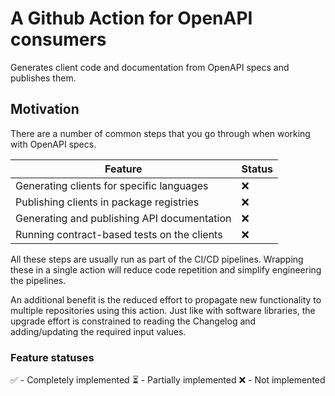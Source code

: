 # A Github Action for OpenAPI consumers

Generates client code and documentation from OpenAPI specs and publishes them.

## Motivation

There are a number of common steps that you go through when working with OpenAPI specs.

| Feature | Status |
| ------- | ------ |
| Generating clients for specific languages | ❌ |
| Publishing clients in package registries | ❌ |
| Generating and publishing API documentation | ❌ |
| Running contract-based tests on the clients | ❌ |

All these steps are usually run as part of the CI/CD pipelines. Wrapping these in a single action
will reduce code repetition and simplify engineering the pipelines.

An additional benefit is the reduced effort to propagate new functionality to multiple repositories
using this action. Just like with software libraries, the upgrade effort is constrained to reading
the Changelog and adding/updating the required input values.

### Feature statuses

✅ - Completely implemented
⏳ - Partially implemented
❌ - Not implemented
